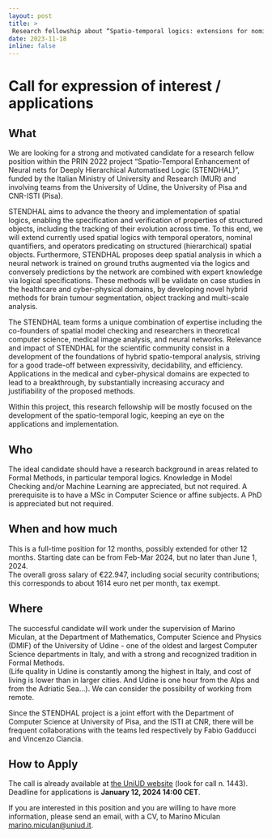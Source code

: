 ```yaml
---
layout: post
title: >
 Research fellowship about “Spatio-temporal logics: extensions for nominal quantification and hierarchical structures” - deadline Jan 12, 2024
date: 2023-11-18
inline: false
---
```

# Call for expression of interest / applications 

## What
We are looking for a strong and motivated candidate for a research fellow position within the PRIN 2022 project “Spatio-Temporal Enhancement of Neural nets for Deeply Hierarchical Automatised Logic (STENDHAL)”, funded by the Italian Ministry of University and Research (MUR) and involving teams from the University of Udine, the University of Pisa and CNR-ISTI (Pisa).

STENDHAL aims to advance the theory and implementation of spatial logics, enabling the specification and verification of properties of structured objects, including the tracking of their evolution across time. To this end, we will extend currently used spatial logics with temporal operators, nominal quantifiers, and operators predicating on structured (hierarchical) spatial objects. Furthermore, STENDHAL proposes deep spatial analysis in which a neural network is trained on ground truths augmented via the logics and conversely predictions by the network are combined with expert knowledge via logical specifications. These methods will be validate on case studies in the healthcare and cyber-physical domains, by developing novel hybrid methods for brain tumour segmentation, object tracking and multi-scale analysis.

The STENDHAL team forms a unique combination of expertise including the co-founders of spatial model checking and researchers in theoretical computer science, medical image analysis, and neural networks. Relevance and impact of STENDHAL for the scientific community consist in a development of the foundations of hybrid spatio-temporal analysis, striving for a good trade-off between expressivity, decidability, and efficiency. Applications in the medical and cyber-physical domains are expected to lead to a breakthrough, by substantially increasing accuracy and justifiability of the proposed methods. 

Within this project, this research fellowship will be mostly focused on the development of the spatio-temporal logic, keeping an eye on the applications and implementation.


## Who

The ideal candidate should have a research background in areas related to Formal Methods, in particular temporal logics.
Knowledge in Model Checking and/or Machine Learning are appreciated, but not required.
A prerequisite is to have a MSc in Computer Science or affine subjects.  A PhD is appreciated but not required.

## When and how much

This is a full-time position for 12 months, possibly extended for other 12 months.
Starting date can be from Feb-Mar 2024, but no later than June 1, 2024.  
The overall gross salary of €22.947, including social security contributions; this corresponds to about 1614 euro net per month, tax exempt. 

## Where

The successful candidate will work under the supervision of Marino Miculan, at the Department of Mathematics, Computer Science and Physics (DMIF) of the University of Udine - one of the oldest and largest Computer Science departments in Italy, and with a strong and recognized tradition in Formal Methods.  
(Life quality in Udine is constantly among the highest in Italy, and cost of living is lower than in larger cities. And Udine is one hour from the Alps and from the Adriatic Sea…).
We can consider the possibility of working from remote.

Since the STENDHAL project is a joint effort with the Department of Computer Science at University of Pisa, and the ISTI at CNR, there will be frequent collaborations with the teams led respectively by Fabio Gadducci and Vincenzo Ciancia.


## How to Apply

The call is already available at [the UniUD website](https://www.uniud.it/it/albo-ufficiale) (look for call n. 1443). Deadline for applications is **January 12, 2024 14:00 CET**.

If you are interested in this position and you are willing to have more information, please send an email, with a CV, to Marino Miculan [marino.miculan@uniud.it](mailto:marino.miculan@uniud.it).

